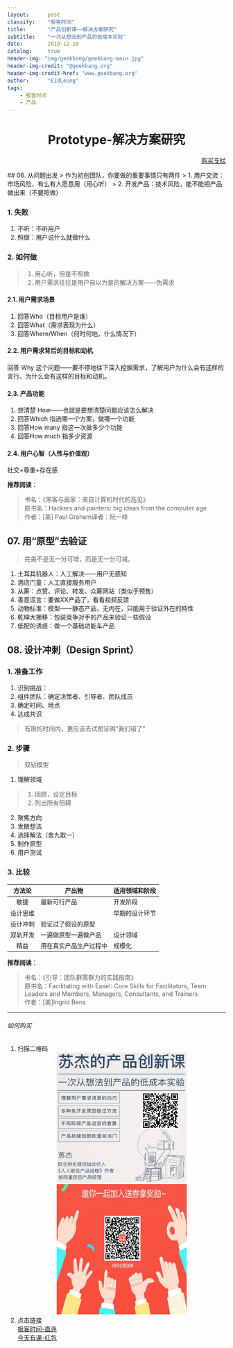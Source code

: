 ```yaml
---
layout:      post
classify:    "极客时间"
title:       "产品创新课——解决方案研究"
subtitle:    "一次从想法到产品的低成本实验"
date:        2019-12-10
catalog:     true
header-img: "img/geekbang/geekbang-main.jpg"
header-img-credit: "@geekbang.org"
header-img-credit-href: "www.geekbang.org"
author:      "EidLeung"
tags:
    - 极客时间
    - 产品
---
```


<center><h1><b>Prototype-解决方案研究</b></h1></center>
<p align="right"><a href="#如何购买">购买专栏</a></p>
## 06. 从问题出发
> 作为初创团队，你要做的重要事情只有两件
> 1. 用户交流：市场风险，有么有人愿意用（用心听）
> 2. 开发产品：技术风险，能不能把产品做出来（不要照做）

### 1. 失败

1. 不听：不听用户
2. 照做：用户说什么就做什么

### 2. 如何做
> 1. 用心听，但是不照做
> 2. 用户需求往往是用户自以为是的解决方案——伪需求

#### 2.1. 用户需求场景
1. 回答Who（目标用户是谁）
2. 回答What（需求表现为什么）
3. 回答Where/When（何时何地，什么情况下）

#### 2.2. 用户需求背后的目标和动机
回答 Why 这个问题——要不停地往下深入挖掘需求，了解用户为什么会有这样的言行、为什么会有这样的目标和动机。

#### 2.3. 产品功能
1. 想清楚 How——也就是要想清楚问题应该怎么解决
2. 回答Which 指选哪一个方案，做哪一个功能
3. 回答How many 指这一次做多少个功能
4. 回答How much 指多少资源

#### 2.4. 用户心智（人性与价值观）
社交+尊重+存在感

**推荐阅读**：

> 书名：《黑客与画家：来自计算机时代的高见》  
> 原书名：Hackers and painters: big ideas from the computer age  
> 作者：[美] Paul Graham译者：阮一峰

## 07. 用“原型”去验证

> 完美不是无一分可增，而是无一分可减。

1. 土耳其机器人：人工解决——用户无感知
2. 酒店门童：人工直接服务用户
3. 从筹：点赞、评论、转发、众筹网站（类似于预售）
4. 善意谎言：要做XX产品了，看看视频反馈
5. 动物标准：模型——静态产品，无内在，只能用于验证外在的特性
6. 乾坤大挪移：包装竞争对手的产品来验证一些假设
7. 低配的诱惑：做一个基础功能车产品

## 08. 设计冲刺（Design Sprint）
### 1. 准备工作

1. 识别挑战：
2. 组件团队：确定决策者、引导者、团队成员
3. 确定时间、地点
4. 达成共识
> 有限的时间内，更应该去试图证明“我们错了”

### 2. 步骤
> 双钻模型

1. 理解领域
> 1. 回顾，设定目标
> 2. 列出所有阻碍

2. 聚焦方向
3. 发散想法
4. 选择解法（舍九取一）
5. 制作原型
6. 用户测试

### 3. 比较

|  方法论  | 产出物                 | 适用领域和阶段 |
| :------: | ---------------------- | -------------- |
|   敏捷   | 最新可行产品           | 开发阶段       |
| 设计思维 |                        | 早期的设计环节 |
| 设计冲刺 | 验证过了假设的原型     |                |
| 双轨开发 | 一遍做原型一遍做产品   | 设计领域       |
|   精益   | 用在真实产品生产过程中 | 规模化         |

**推荐阅读**：

> 书名：《引导：团队群策群力的实践指南》  
> 原书名：Facilitating with Ease!: Core Skills for Facilitators, Team Leaders and Members, Managers, Consultants, and Trainers  
> 作者：[美]Ingrid Bens

---
###### 如何购买
1. 扫描二维码
	<div align="center">
		<a href="https://time.geekbang.org/column/intro/242?code=Ixzde4Y0YC0JcKvHaujUufCEFxr8dex%2FPOedUO3aChk%3D">
			<img src="/img/geekbang/CPCX.jpg" width = "300" height = "300" alt="图片名称" style="display: inline-block"/>
		</a>
		<img src="/img/JTYK.jpg" width = "300" height = "300" alt="今天有课" style="display: inline-block"/>
	</div>
2. 点击链接  
[极客时间-直连](https://time.geekbang.org/column/intro/242?code=Ixzde4Y0YC0JcKvHaujUufCEFxr8dex%2FPOedUO3aChk%3D)  
[今天有课-红包](https://jika.nali.net/youke/coupon/getCouponList?sendUserId=17140)